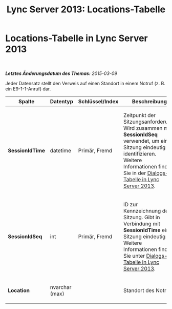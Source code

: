 ﻿---
title: 'Lync Server 2013: Locations-Tabelle'
TOCTitle: Locations-Tabelle
ms:assetid: 78dc1b14-5394-4f8e-89d3-4ba593272a04
ms:mtpsurl: https://technet.microsoft.com/de-de/library/Gg398596(v=OCS.15)
ms:contentKeyID: 49294474
ms.date: 05/19/2016
mtps_version: v=OCS.15
ms.translationtype: HT
---

# Locations-Tabelle in Lync Server 2013

 

_**Letztes Änderungsdatum des Themas:** 2015-03-09_

Jeder Datensatz stellt den Verweis auf einen Standort in einem Notruf (z. B. ein E9-1-1-Anruf) dar.


<table>
<colgroup>
<col style="width: 25%" />
<col style="width: 25%" />
<col style="width: 25%" />
<col style="width: 25%" />
</colgroup>
<thead>
<tr class="header">
<th>Spalte</th>
<th>Datentyp</th>
<th>Schlüssel/Index</th>
<th>Beschreibung</th>
</tr>
</thead>
<tbody>
<tr class="odd">
<td><p><strong>SessionIdTime</strong></p></td>
<td><p>datetime</p></td>
<td><p>Primär, Fremd</p></td>
<td><p>Zeitpunkt der Sitzungsanforderung. Wird zusammen mit <strong>SessionIdSeq</strong> verwendet, um eine Sitzung eindeutig zu identifizieren. Weitere Informationen finden Sie in der <a href="lync-server-2013-dialogs-table.md">Dialogs-Tabelle in Lync Server 2013</a>.</p></td>
</tr>
<tr class="even">
<td><p><strong>SessionIdSeq</strong></p></td>
<td><p>int</p></td>
<td><p>Primär, Fremd</p></td>
<td><p>ID zur Kennzeichnung der Sitzung. Gibt in Verbindung mit <strong>SessionIdTime</strong> eine Sitzung eindeutig an. Weitere Informationen finden Sie unter <a href="lync-server-2013-dialogs-table.md">Dialogs-Tabelle in Lync Server 2013</a>.</p></td>
</tr>
<tr class="odd">
<td><p><strong>Location</strong></p></td>
<td><p>nvarchar (max)</p></td>
<td><p></p></td>
<td><p>Standort des Notrufs.</p></td>
</tr>
</tbody>
</table>

